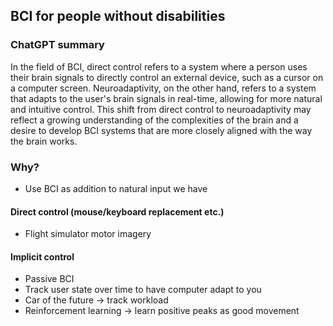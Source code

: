 ## BCI for people without disabilities

### ChatGPT summary
In the field of BCI, direct control refers to a system where a person uses their brain signals to directly control an external device, such as a cursor on a computer screen. Neuroadaptivity, on the other hand, refers to a system that adapts to the user's brain signals in real-time, allowing for more natural and intuitive control. This shift from direct control to neuroadaptivity may reflect a growing understanding of the complexities of the brain and a desire to develop BCI systems that are more closely aligned with the way the brain works.

### Why?
- Use BCI as addition to natural input we have
#### Direct control (mouse/keyboard replacement etc.)
- Flight simulator motor imagery

#### Implicit control
- Passive BCI
- Track user state over time to have computer adapt to you
- Car of the future -> track workload
- Reinforcement learning -> learn positive peaks as good movement
